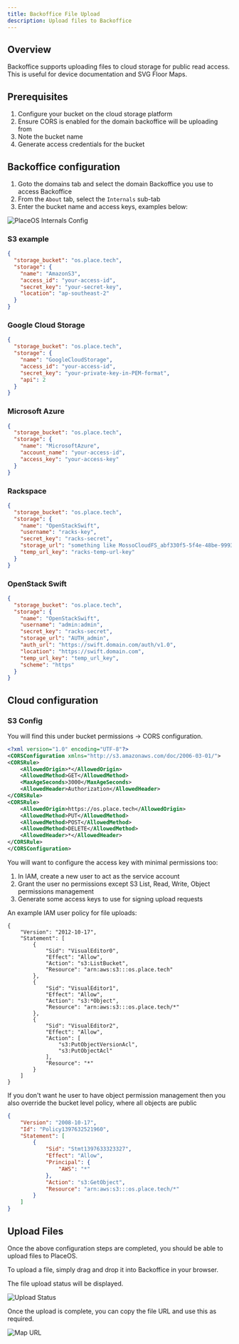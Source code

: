 ```yaml
---
title: Backoffice File Upload
description: Upload files to Backoffice
---
```


## Overview

Backoffice supports uploading files to cloud storage for public read access.
This is useful for device documentation and SVG Floor Maps.

## Prerequisites

1. Configure your bucket on the cloud storage platform
2. Ensure CORS is enabled for the domain backoffice will be uploading from
3. Note the bucket name
4. Generate access credentials for the bucket

## Backoffice configuration

1. Goto the domains tab and select the domain Backoffice you use to access Backoffice
2. From the `About` tab, select the `Internals` sub-tab
3. Enter the bucket name and access keys, examples below:

![PlaceOS Internals Config](./assets/internals.png)

### S3 example

```json
{
  "storage_bucket": "os.place.tech",
  "storage": {
    "name": "AmazonS3",
    "access_id": "your-access-id",
    "secret_key": "your-secret-key",
    "location": "ap-southeast-2"
  }
}
```

### Google Cloud Storage

```json
{
  "storage_bucket": "os.place.tech",
  "storage": {
    "name": "GoogleCloudStorage",
    "access_id": "your-access-id",
    "secret_key": "your-private-key-in-PEM-format",
    "api": 2
  }
}
```

### Microsoft Azure

```json
{
  "storage_bucket": "os.place.tech",
  "storage": {
    "name": "MicrosoftAzure",
    "account_name": "your-access-id",
    "access_key": "your-access-key"
  }
}
```

### Rackspace

```json
{
  "storage_bucket": "os.place.tech",
  "storage": {
    "name": "OpenStackSwift",
    "username": "racks-key",
    "secret_key": "racks-secret",
    "storage_url": "something like MossoCloudFS_abf330f5-5f4e-48be-9993-b5dxxxxxx",
    "temp_url_key": "racks-temp-url-key"
  }
}
```

### OpenStack Swift

```json
{
  "storage_bucket": "os.place.tech",
  "storage": {
    "name": "OpenStackSwift",
    "username": "admin:admin",
    "secret_key": "racks-secret",
    "storage_url": "AUTH_admin",
    "auth_url": "https://swift.domain.com/auth/v1.0",
    "location": "https://swift.domain.com",
    "temp_url_key": "temp_url_key",
    "scheme": "https"
  }
}
```


## Cloud configuration

### S3 Config

You will find this under bucket permissions -> CORS configuration.

```xml
<?xml version="1.0" encoding="UTF-8"?>
<CORSConfiguration xmlns="http://s3.amazonaws.com/doc/2006-03-01/">
<CORSRule>
    <AllowedOrigin>*</AllowedOrigin>
    <AllowedMethod>GET</AllowedMethod>
    <MaxAgeSeconds>3000</MaxAgeSeconds>
    <AllowedHeader>Authorization</AllowedHeader>
</CORSRule>
<CORSRule>
    <AllowedOrigin>https://os.place.tech</AllowedOrigin>
    <AllowedMethod>PUT</AllowedMethod>
    <AllowedMethod>POST</AllowedMethod>
    <AllowedMethod>DELETE</AllowedMethod>
    <AllowedHeader>*</AllowedHeader>
</CORSRule>
</CORSConfiguration>
```

You will want to configure the access key with minimal permissions too:

1. In IAM, create a new user to act as the service account
2. Grant the user no permissions except S3 List, Read, Write, Object permissions management 
3. Generate some access keys to use for signing upload requests

An example IAM user policy for file uploads:

```
{
    "Version": "2012-10-17",
    "Statement": [
        {
            "Sid": "VisualEditor0",
            "Effect": "Allow",
            "Action": "s3:ListBucket",
            "Resource": "arn:aws:s3:::os.place.tech"
        },
        {
            "Sid": "VisualEditor1",
            "Effect": "Allow",
            "Action": "s3:*Object",
            "Resource": "arn:aws:s3:::os.place.tech/*"
        },
        {
            "Sid": "VisualEditor2",
            "Effect": "Allow",
            "Action": [
                "s3:PutObjectVersionAcl",
                "s3:PutObjectAcl"
            ],
            "Resource": "*"
        }
    ]
}
```

If you don't want he user to have object permission management then you also override the bucket level policy, where all objects are public

```json
{
    "Version": "2008-10-17",
    "Id": "Policy1397632521960",
    "Statement": [
        {
            "Sid": "Stmt1397633323327",
            "Effect": "Allow",
            "Principal": {
                "AWS": "*"
            },
            "Action": "s3:GetObject",
            "Resource": "arn:aws:s3:::os.place.tech/*"
        }
    ]
}
```
## Upload Files

Once the above configuration steps are completed, you should be able to upload files to PlaceOS.

To upload a file, simply drag and drop it into Backoffice in your browser.

The file upload status will be displayed.

![Upload Status](./assets/upload-modal.png)

Once the upload is complete, you can copy the file URL and use this as required.

![Map URL](./assets/map-url.png)
